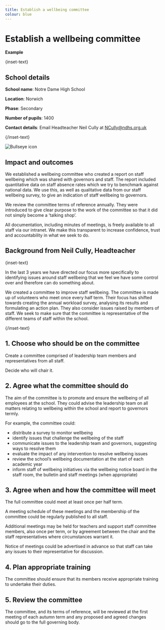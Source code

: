 ```yaml
---
title: Establish a wellbeing committee
colour: blue
---
```


# Establish a wellbeing committee

<strong class="govuk-tag">Example</strong>

{inset-text}

## School details

**School name**: Notre Dame High School

**Location**: Norwich

**Phase**: Secondary

**Number of pupils**: 1400

**Contact details**: Email Headteacher Neil Cully at <NCully@ndhs.org.uk>

{/inset-text}

<div class="info-box">
  <div class="info-box__corner">
    <img src="/assets/images/bullseye.svg" alt="Bullseye icon">
  </div>
  <h2 class="govuk-heading-m">
    Impact and outcomes
  </h2>
  <p>
    We established a wellbeing committee who created a report on staff
    wellbeing which was shared with governors and staff. The report included
    quantitative data on staff absence rates which we try to benchmark
    against national data. We use this, as well as qualitative data from our
    staff wellbeing survey, to give an indication of staff wellbeing to
    governors.
  </p>
  <p>
    We review the committee terms of reference annually. They were
    introduced to give clear purpose to the work of the committee so that it
    did not simply become a ‘talking shop’.
  </p>
  <p>
    All documentation, including minutes of meetings, is freely available to
    all staff via our intranet. We make this transparent to increase
    confidence, trust and accountability in what we seek to do.
  </p>
</div>

## Background from Neil Cully, Headteacher

{inset-text}

In the last 3 years we have directed our focus more specifically to identifying
issues around staff wellbeing that we feel we have some control over and
therefore can do something about.

We created a committee to improve staff wellbeing. The committee is made up of
volunteers who meet once every half term. Their focus has shifted towards
creating the annual workload survey, analysing its results and formulating an
action plan. They also consider issues raised by members of staff. We seek to
make sure that the committee is representative of the different teams of staff
within the school.

{/inset-text}

## 1. Choose who should be on the committee

Create a committee comprised of leadership team members and representatives from
all staff.

Decide who will chair it.

## 2. Agree what the committee should do

The aim of the committee is to promote and ensure the wellbeing of all employees
at the school. They could advise the leadership team on all matters relating to
wellbeing within the school and report to governors termly.

For example, the committee could:

- distribute a survey to monitor wellbeing
- identify issues that challenge the wellbeing of the staff
- communicate issues to the leadership team and governors, suggesting ways to
  resolve them
- evaluate the impact of any intervention to resolve wellbeing issues
- review the school’s wellbeing documentation at the start of each academic year
- inform staff of wellbeing initiatives via the wellbeing notice board in the
  staff room, the bulletin and staff meetings (when appropriate)

## 3. Agree when and how the committee will meet

The full committee could meet at least once per half term.

A meeting schedule of these meetings and the membership of the committee could
be regularly published to all staff.

Additional meetings may be held for teachers and support staff committee
members, also once per term, or by agreement between the chair and the staff
representatives where circumstances warrant it.

Notice of meetings could be advertised in advance so that staff can take any
issues to their representative for discussion.

## 4. Plan appropriate training

The committee should ensure that its members receive appropriate training to
undertake their duties.

## 5. Review the committee

The committee, and its terms of reference, will be reviewed at the first meeting
of each autumn term and any proposed and agreed changes should go to the full
governing body.
